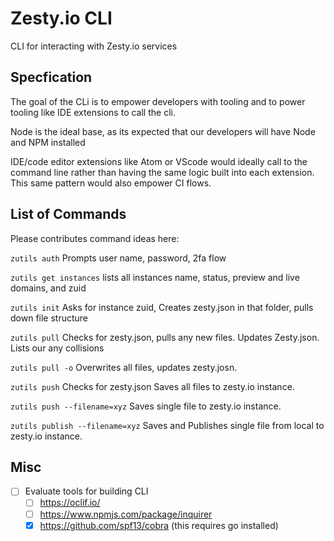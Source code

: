 # Zesty.io CLI
CLI for interacting with Zesty.io services

## Specfication

The goal of the CLi is to empower developers with tooling and to power tooling like IDE extensions to call the cli.

Node is the ideal base, as its expected that our developers will have Node and NPM installed

IDE/code editor extensions like Atom or VScode would ideally call to the command line rather than having the same logic built into each extension. This same pattern would also empower CI flows.


## List of Commands
Please contributes command ideas here:


`zutils auth`
Prompts user name, password, 2fa flow

`zutils get instances`
lists all instances name, status, preview and live domains, and zuid

`zutils init` 
Asks for instance zuid, Creates zesty.json in that folder, pulls down file structure

`zutils pull` 
Checks for zesty.json, pulls any new files. Updates Zesty.json. Lists our any collisions

  `zutils pull -o` 
   Overwrites all files, updates zesty.josn.

`zutils push` 
Checks for zesty.json Saves all files to zesty.io instance.

`zutils push --filename=xyz` 
Saves single file to zesty.io instance.

`zutils publish --filename=xyz` 
Saves and Publishes single file from local to zesty.io instance.


## Misc
- [ ] Evaluate tools for building CLI
  - [ ] https://oclif.io/
  - [ ] https://www.npmjs.com/package/inquirer
  - [X] https://github.com/spf13/cobra (this requires go installed)
